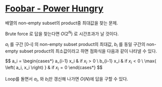 # [Foobar - Power Hungry](https://foobar.withgoogle.com/)
<!--tags: dp-->

배열의 non-empty subset의 product중 최대값을 찾는 문제.

Brute force 로 답을 찾는다면 $O(2^N)$ 로 시간초과가 날 것이다.

$a_i$ 를 구간 [0-i] 의 non-empty subset product의 최대값, 
$b_i$ 를 동일 구간의 non-empty subset product의 최소값이라고 하면 점화식을
다음과 같이 나타낼 수 있다.

$$
a_i = 
\begin{cases*}
    a_{i-1} x_i & if $x_i > 0$ \\
    b_{i-1} x_i & if $x_i < 0$ \\
    \max{ \left( a_i, x_i \right) } & if $x_i = 0$
\end{cases*}
$$

Loop를 돌면서 $a_i$, 와 $b_i$만 갱신해 나가면 $O(N)$에 답을 구할 수 있다.
